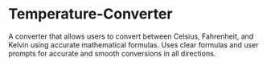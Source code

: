# Temperature-Converter
A converter that allows users to convert between Celsius, Fahrenheit, and Kelvin using accurate mathematical formulas. Uses clear formulas and user prompts for accurate and smooth conversions in all directions.
